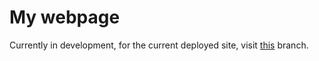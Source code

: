 # My webpage

Currently in development, for the current deployed site, visit [this](https://github.com/anormalperson8/anormalperson8.github.io/tree/old-site) branch.